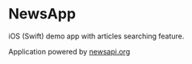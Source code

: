# NewsApp

iOS (Swift) demo app with articles searching feature.

Application powered by [newsapi.org](https://newsapi.org/)
